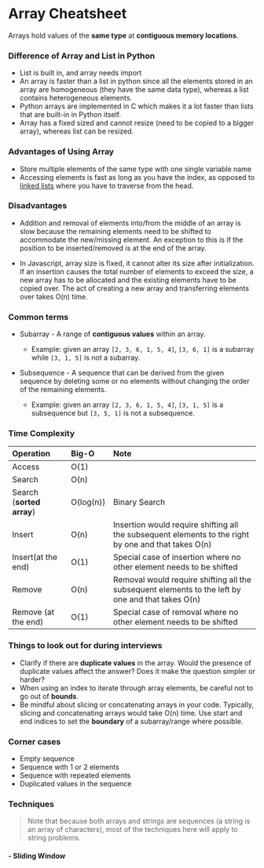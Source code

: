 # Array Cheatsheet

Arrays hold values of the **same type** at **contiguous memory locations**. 

### Difference of Array and List in Python

- List is built in, and array needs import
- An array is faster than a list in python since all the elements stored in an array are homogeneous (they have the same data type), whereas a list contains heterogeneous elements.
- Python arrays are implemented in C which makes it a lot faster than lists that are built-in in Python itself.
- Array has a fixed sized and cannot resize (need to be copied to a bigger array), whereas list can be resized.

### Advantages of Using Array

- Store multiple elements of the same type with one single variable name
- Accessing elements is fast as long as you have the index, as opposed to [linked lists]() where you have to traverse from the head.


### Disadvantages

- Addition and removal of elements into/from the middle of an array is slow because the remaining elements need to be shifted to accommodate the new/missing element. An exception to this is if the position to be inserted/removed is at the end of the array.

- In Javascript, array size is fixed, it cannot alter its size after initialization. If an insertion causes the total number of elements to exceed the size, a new array has to be allocated and the existing elements have to be copied over. The act of creating a new array and transferring elements over takes O(n) time.

### Common terms


- Subarray - A range of **contiguous values** within an array.
  - Example: given an array `[2, 3, 6, 1, 5, 4]`, `[3, 6, 1]` is a subarray while `[3, 1, 5]` is not a subarray.
  
- Subsequence - A sequence that can be derived from the given sequence by deleting some or no elements without changing the order of the remaining elements.
  - Example: given an array `[2, 3, 6, 1, 5, 4]`, `[3, 1, 5]` is a subsequence but `[3, 5, 1]` is not a subsequence.

### Time Complexity

| **Operation** | **Big-O**  | **Note**  |
| :------- | :--- | :--- |
| Access | O(1) |        |
| Search | O(n) |        |
| Search (**sorted array**) | O(log(n)) | Binary Search       |
| Insert | O(n) | Insertion would require shifting all the subsequent elements to the right by one and that takes O(n)       |
|Insert(at the end)| O(1) | Special case of insertion where no other element needs to be shifted       |
| Remove | O(n) | Removal would require shifting all the subsequent elements to the left by one and that takes O(n)       |
| Remove (at the end) | O(1) |  Special case of removal where no other element needs to be shifted      |

### Things to look out for during interviews

- Clarify if there are **duplicate values** in the array. Would the presence of duplicate values affect the answer? Does it make the question simpler or harder?
- When using an index to iterate through array elements, be careful not to go out of **bounds**.
- Be mindful about slicing or concatenating arrays in your code. Typically, slicing and concatenating arrays would take O(n) time. Use start and end indices to set the **boundary** of a subarray/range where possible.

### Corner cases

- Empty sequence
- Sequence with 1 or 2 elements
- Sequence with repeated elements
- Duplicated values in the sequence

### Techniques

> Note that because both arrays and strings are sequences (a string is an array of characters), most of the techniques here will apply to string problems.

#### - Sliding Window













